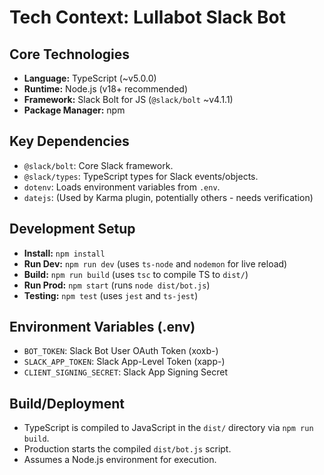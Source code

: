 # Tech Context: Lullabot Slack Bot

## Core Technologies
- **Language:** TypeScript (~v5.0.0)
- **Runtime:** Node.js (v18+ recommended)
- **Framework:** Slack Bolt for JS (`@slack/bolt` ~v4.1.1)
- **Package Manager:** npm

## Key Dependencies
- `@slack/bolt`: Core Slack framework.
- `@slack/types`: TypeScript types for Slack events/objects.
- `dotenv`: Loads environment variables from `.env`.
- `datejs`: (Used by Karma plugin, potentially others - needs verification)

## Development Setup
- **Install:** `npm install`
- **Run Dev:** `npm run dev` (uses `ts-node` and `nodemon` for live reload)
- **Build:** `npm run build` (uses `tsc` to compile TS to `dist/`)
- **Run Prod:** `npm start` (runs `node dist/bot.js`)
- **Testing:** `npm test` (uses `jest` and `ts-jest`)

## Environment Variables (.env)
- `BOT_TOKEN`: Slack Bot User OAuth Token (xoxb-)
- `SLACK_APP_TOKEN`: Slack App-Level Token (xapp-)
- `CLIENT_SIGNING_SECRET`: Slack App Signing Secret

## Build/Deployment
- TypeScript is compiled to JavaScript in the `dist/` directory via `npm run build`.
- Production starts the compiled `dist/bot.js` script.
- Assumes a Node.js environment for execution. 
